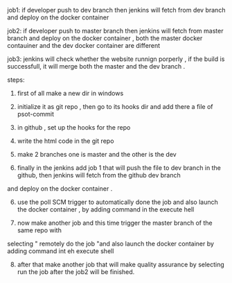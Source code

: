 job1: 
if developer push to dev branch then jenkins will fetch from dev branch and deploy on the docker container

job2:
if developer push to master branch then jenkins will fetch from master branch and deploy on the docker container
, both the master docker contauiner and the dev docker container are different

job3:
jenkins will check whether the website runnign porperly , if the build is successfull, it will merge both the master and the dev branch .



steps:

1. first of all make a new dir in windows 

2. initialize it as git repo , then go to its hooks dir and add there a file of psot-commit 

3. in github , set up the hooks for the repo

4. write the html code in the git repo

5. make 2 branches one is master and the other is the dev

5. finally in the jenkins add job 1 that will push the file to dev branch in the github, then jenkins will fetch from the github dev branch

and deploy on the docker container .

6. use the poll SCM trigger to automatically done the job and also launch the docker container , by adding command in the execute hell


7. now make another job and this time trigger the master branch of the same repo with

 selecting " remotely do the job "and also launch the docker container by adding command int eh execute shell


8. after that make another job that will make quality assurance by selecting run the job after the job2 will be finished.


